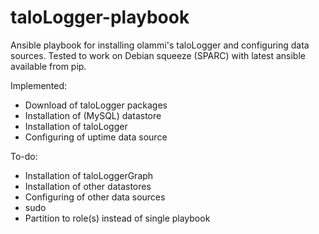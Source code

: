 # taloLogger-playbook
Ansible playbook for installing olammi's taloLogger and configuring data sources.
Tested to work on Debian squeeze (SPARC) with latest ansible available from pip.

Implemented:
 - Download of taloLogger packages
 - Installation of (MySQL) datastore
 - Installation of taloLogger
 - Configuring of uptime data source

To-do:
 - Installation of taloLoggerGraph
 - Installation of other datastores
 - Configuring of other data sources
 - sudo
 - Partition to role(s) instead of single playbook
